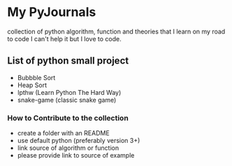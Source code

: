 # My PyJournals

collection of python algorithm, function and theories that I learn on my road to code
I can't help it but I love to code. 

## List of python small project

* Bubbble Sort
* Heap Sort
* lpthw (Learn Python The Hard Way)
* snake-game (classic snake game)

### How to Contribute to the collection

* create a folder with an README
* use default python (preferably version 3+)
* link source of algorithm or function   
* please provide link to source of example

